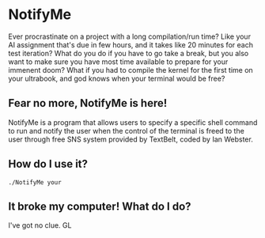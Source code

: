 # NotifyMe

Ever procrastinate on a project with a long compilation/run time? Like your AI assignment that's due in few hours, and it takes like 20 minutes for each test iteration? What do you do if you have to go take a break, but you also want to make sure you have most time available to prepare for your immenent doom? What if you had to compile the kernel for the first time on your ultrabook, and god knows when your terminal would be free?

Fear no more, NotifyMe is here!
-------------------------------

NotifyMe is a program that allows users to specify a specific shell command to run and notify the user when the control of the terminal is freed to the user through free SNS system provided by TextBelt, coded by Ian Webster.

How do I use it?
-------------------------------

    ./NotifyMe your

It broke my computer! What do I do?
------------------------------------

I've got no clue. GL